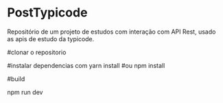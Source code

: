 # PostTypicode
Repositório  de um projeto de estudos com interação com API Rest, usado as apis de estudo da typicode.

#clonar o repositorio 

#instalar dependencias com 
yarn install
  #ou
npm install

#build 

npm run dev
